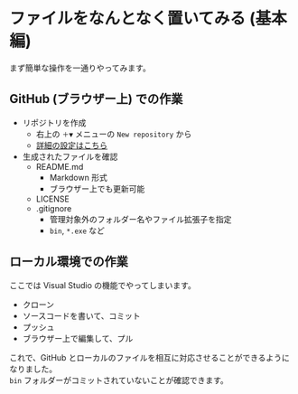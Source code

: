 # ファイルをなんとなく置いてみる (基本編)
まず簡単な操作を一通りやってみます。

## GitHub (ブラウザー上) での作業
- リポジトリを作成
  - 右上の `＋▼` メニューの `New repository` から
  - [詳細の設定はこちら](Repos.md)
- 生成されたファイルを確認
  - README.md
    - Markdown 形式
    - ブラウザー上でも更新可能
  - LICENSE
  - .gitignore
    - 管理対象外のフォルダー名やファイル拡張子を指定
    - `bin`, `*.exe` など

## ローカル環境での作業
ここでは Visual Studio の機能でやってしまいます。
- クローン
- ソースコードを書いて、コミット
- プッシュ
- ブラウザー上で編集して、プル

これで、GitHub とローカルのファイルを相互に対応させることができるようになりました。  
`bin` フォルダーがコミットされていないことが確認できます。
